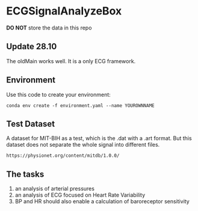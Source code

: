 # ECGSignalAnalyzeBox
**DO NOT** store the data in this repo
## Update 28.10
The oldMain works well. It is a only ECG framework.
## Environment
Use this code to create your environment:
```
conda env create -f environment.yaml --name YOUROWNNAME
```
## Test Dataset
A dataset for MIT-BIH as a test, which is the .dat with a .art format. But this dataset does not separate the whole signal into different files.
```
https://physionet.org/content/mitdb/1.0.0/
```
## The tasks
1. an analysis of arterial pressures
2. an analysis of ECG focused on Heart Rate Variability
3. BP and HR should also enable a calculation of baroreceptor sensitivity
